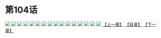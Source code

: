 # 第104话
![](https://s1.baozimh.com/scomic/yuekanshaonuyeqijun-chunquan/0/108-boh2/1.jpg)
![](https://s1.baozimh.com/scomic/yuekanshaonuyeqijun-chunquan/0/108-boh2/2.jpg)
![](https://s1.baozimh.com/scomic/yuekanshaonuyeqijun-chunquan/0/108-boh2/3.jpg)
![](https://s1.baozimh.com/scomic/yuekanshaonuyeqijun-chunquan/0/108-boh2/4.jpg)
![](https://s1.baozimh.com/scomic/yuekanshaonuyeqijun-chunquan/0/108-boh2/5.jpg)
![](https://s1.baozimh.com/scomic/yuekanshaonuyeqijun-chunquan/0/108-boh2/6.jpg)
![](https://s1.baozimh.com/scomic/yuekanshaonuyeqijun-chunquan/0/108-boh2/7.jpg)
![](https://s1.baozimh.com/scomic/yuekanshaonuyeqijun-chunquan/0/108-boh2/8.jpg)
![](https://s1.baozimh.com/scomic/yuekanshaonuyeqijun-chunquan/0/108-boh2/9.jpg)
![](https://s1.baozimh.com/scomic/yuekanshaonuyeqijun-chunquan/0/108-boh2/10.jpg)
![](https://s1.baozimh.com/scomic/yuekanshaonuyeqijun-chunquan/0/108-boh2/11.jpg)
![](https://s1.baozimh.com/scomic/yuekanshaonuyeqijun-chunquan/0/108-boh2/12.jpg)
![](https://s1.baozimh.com/scomic/yuekanshaonuyeqijun-chunquan/0/108-boh2/13.jpg)
![](https://s1.baozimh.com/scomic/yuekanshaonuyeqijun-chunquan/0/108-boh2/14.jpg)
![](https://s1.baozimh.com/scomic/yuekanshaonuyeqijun-chunquan/0/108-boh2/15.jpg)
![](https://s1.baozimh.com/scomic/yuekanshaonuyeqijun-chunquan/0/108-boh2/16.jpg)
[【上一章】](./103.md)
[【目录】](./README.md)
[【下一章】](./105.md)
